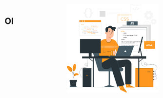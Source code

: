 <img src="/art.png" align="right" min-width="300px" max-width="550px" width="300px">

<h1> OI </h1>
